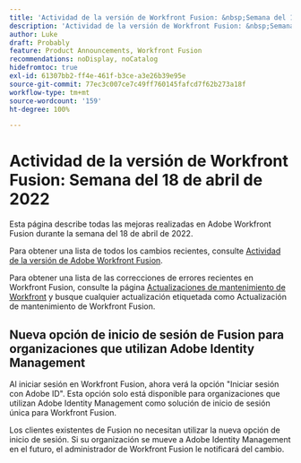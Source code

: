 ```yaml
---
title: 'Actividad de la versión de Workfront Fusion: &nbsp;Semana del 18 de abril de 2022'
description: 'Actividad de la versión de Workfront Fusion: &nbsp;Semana del 18 de abril de 2022'
author: Luke
draft: Probably
feature: Product Announcements, Workfront Fusion
recommendations: noDisplay, noCatalog
hidefromtoc: true
exl-id: 61307bb2-ff4e-461f-b3ce-a3e26b39e95e
source-git-commit: 77ec3c007ce7c49ff760145fafcd7f62b273a18f
workflow-type: tm+mt
source-wordcount: '159'
ht-degree: 100%

---
```


# Actividad de la versión de Workfront Fusion: Semana del 18 de abril de 2022

Esta página describe todas las mejoras realizadas en Adobe Workfront Fusion durante la semana del 18 de abril de 2022.

Para obtener una lista de todos los cambios recientes, consulte [Actividad de la versión de Adobe Workfront Fusion](/help/workfront-fusion/fusion-product-releases/fusion-release-activity.md).

Para obtener una lista de las correcciones de errores recientes en Workfront Fusion, consulte la página [Actualizaciones de mantenimiento de Workfront](https://experienceleague.adobe.com/docs/workfront-known-issues/releases/current-updates.html?lang=es) y busque cualquier actualización etiquetada como Actualización de mantenimiento de Workfront Fusion.

## Nueva opción de inicio de sesión de Fusion para organizaciones que utilizan Adobe Identity Management

Al iniciar sesión en Workfront Fusion, ahora verá la opción &quot;Iniciar sesión con Adobe ID&quot;. Esta opción solo está disponible para organizaciones que utilizan Adobe Identity Management como solución de inicio de sesión única para Workfront Fusion.

Los clientes existentes de Fusion no necesitan utilizar la nueva opción de inicio de sesión. Si su organización se mueve a Adobe Identity Management en el futuro, el administrador de Workfront Fusion le notificará del cambio.
